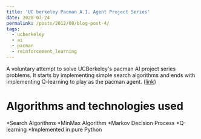 ```yaml
---
title: 'UC berkeley Pacman A.I. Agent Project Series'
date: 2020-07-24
permalink: /posts/2012/08/blog-post-4/
tags:
  - ucberkeley
  - ai
  - pacman
  - reinforcement_learning
---
```


A voluntary attempt to solve UCBerkeley's pacman AI project series problems. It starts by implementing simple search algorithms and ends with implementing Q-learning to play as the pacman agent. ([link](https://github.com/vahidrn98/uc-berkley-ai))

Algorithms and technologies used
======

*Search Algorithms
*MinMax Algorithm
*Markov Decision Process
*Q-learning
*Implemented in pure Python

